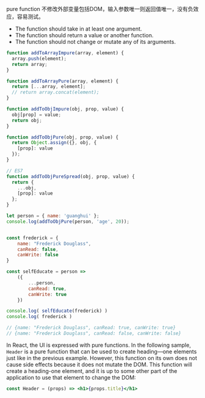 pure function 不修改外部变量包括DOM，输入参数唯一则返回值唯一，没有负效应，容易测试。

- The function should take in at least one argument.
- The function should return a value or another function.
- The function should not change or mutate any of its arguments.

```javascript
function addToArrayImpure(array, element) {
  array.push(element);
  return array;
}

function addToArrayPure(array, element) {
  return [...array, element];
  // return array.concat(element);
}

function addToObjImpure(obj, prop, value) {
  obj[prop] = value;
  return obj;
}

function addToObjPure(obj, prop, value) {
  return Object.assign({}, obj, {
    [prop]: value
  });
}

// ES7
function addToObjPureSpread(obj, prop, value) {
  return {
    ...obj,
    [prop]: value
  };
}

let person = { name: 'guanghui' };
console.log(addToObjPure(person, 'age', 20));


const frederick = {
    name: "Frederick Douglass",
    canRead: false,
    canWrite: false
}

const selfEducate = person => 
    ({ 
        ...person, 
        canRead: true, 
        canWrite: true 
    })

console.log( selfEducate(frederick) )
console.log( frederick )

// {name: "Frederick Douglass", canRead: true, canWrite: true} 
// {name: "Frederick Douglass", canRead: false, canWrite: false}
```

In React, the UI is expressed with pure functions. In the following sample, `Header` is a pure function that can be used to create heading—one elements just like in the previous example. However, this function on its own does not cause side effects because it does not mutate the DOM. This function will create a heading-one element, and it is up to some other part of the application to use that element to change the DOM:

```jsx
const Header = (props) => <h1>{props.title}</h1>
```

